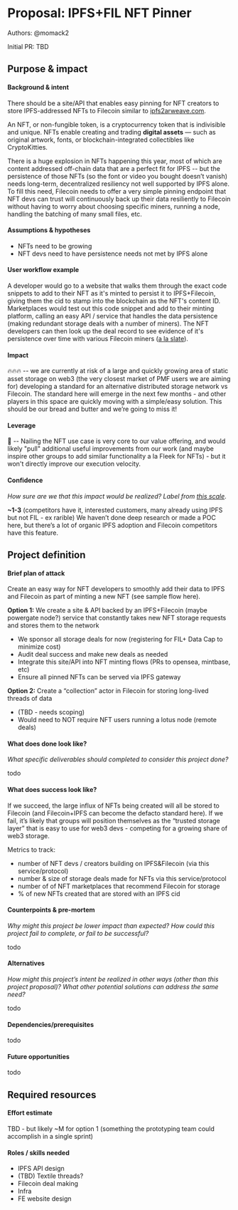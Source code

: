 # Proposal: IPFS+FIL NFT Pinner

Authors: @momack2

Initial PR: TBD <!-- Reference the PR first proposing this document. Oooh, self-reference! -->

<!--
This template is for a proposal/brief/pitch for a significant project to be undertaken by a Web3 Dev project team.
The goal of project proposals is to help us decide which work to take on, which things are more valuable than other things.
-->
<!--
A proposal should contain enough detail for others to understand how this project contributes to our team’s mission of product-market fit
for our unified stack of protocols, what is included in scope of the project, where to get started if a project team were to take this on,
and any other information relevant for prioritizing this project against others.
It does not need to describe the work in much detail. Most technical design and planning would take place after a proposal is adopted.
Good project scope aims for ~3-5 engineers for 1-3 months (though feel free to suggest larger-scoped projects anyway). 
Projects do not include regular day-to-day maintenance and improvement work, e.g. on testing, tooling, validation, code clarity, refactors for future capability, etc.
-->
<!--
For ease of discussion in PRs, consider breaking lines after every sentence or long phrase.
-->

## Purpose &amp; impact 
#### Background &amp; intent
There should be a site/API that enables easy pinning for NFT creators to store IPFS-addressed NFTs to Filecoin similar to [ipfs2arweave.com](http://ipfs2arweave.com). 

An NFT, or non-fungible token, is a cryptocurrency token that is indivisible and unique. NFTs enable creating and trading **digital assets** — such as original artwork, fonts, or blockchain-integrated collectibles like CryptoKitties.

There is a huge explosion in NFTs happening this year, most of which are content addressed off-chain data that are a perfect fit for IPFS -- but the persistence of those NFTs (so the font or video you bought doesn’t vanish) needs long-term, decentralized resiliency not well supported by IPFS alone. To fill this need, Filecoin needs to offer a very simple pinning endpoint that NFT devs can trust will continuously back up their data resiliently to Filecoin without having to worry about choosing specific miners, running a node, handling the batching of many small files, etc.

#### Assumptions &amp; hypotheses
- NFTs need to be growing
- NFT devs need to have persistence needs not met by IPFS alone

#### User workflow example
A developer would go to a website that walks them through the exact code snippets to add to their NFT as it's minted to persist it to IPFS+Filecoin, giving them the cid to stamp into the blockchain as the NFT's content ID. Marketplaces would test out this code snippet and add to their minting platform, calling an easy API / service that handles the data persistence (making redundant storage deals with a number of miners). The NFT developers can then look up the deal record to see evidence of it's persistence over time with various Filecoin miners ([a la slate](https://slate.host/_?scene=NAV_STORAGE_DEAL)).

#### Impact
🔥🔥🔥  -- we are currently at risk of a large and quickly growing area of static asset storage on web3 (the very closest market of PMF users we are aiming for) developing a standard for an alternative distributed storage network vs Filecoin. The standard here will emerge in the next few months - and other players in this space are quickly moving with a simple/easy solution. This should be our bread and butter and we’re going to miss it!

#### Leverage
🎯 -- Nailing the NFT use case is very core to our value offering, and would likely "pull" additional useful improvements from our work (and maybe inspire other groups to add similar functionality a la Fleek for NFTs) - but it won't directly improve our execution velocity.

#### Confidence
_How sure are we that this impact would be realized? Label from [this scale](https://medium.com/@nimay/inside-product-introduction-to-feature-priority-using-ice-impact-confidence-ease-and-gist-5180434e5b15)_.

**~1-3** (competitors have it, interested customers, many already using IPFS but not FIL - ex rarible)
We haven’t done deep research or made a POC here, but there’s a lot of organic IPFS adoption and Filecoin competitors have this feature.

## Project definition
#### Brief plan of attack

Create an easy way for NFT developers to smoothly add their data to IPFS and Filecoin as part of minting a new NFT (see sample flow here). 

**Option 1:** We create a site & API backed by an IPFS+Filecoin (maybe powergate node?) service that constantly takes new NFT storage requests and stores them to the network
- We sponsor all storage deals for now (registering for FIL+ Data Cap to minimize cost)
- Audit deal success and make new deals as needed
- Integrate this site/API into NFT minting flows (PRs to opensea, mintbase, etc)
- Ensure all pinned NFTs can be served via IPFS gateway

**Option 2:** Create a “collection” actor in Filecoin for storing long-lived threads of data
- (TBD - needs scoping)
- Would need to NOT require NFT users running a lotus node (remote deals)

#### What does done look like?
_What specific deliverables should completed to consider this project done?_

todo

####  What does success look like?

If we succeed, the large influx of NFTs being created will all be stored to Filecoin (and Filecoin+IPFS can become the defacto standard here). If we fail, it’s likely that groups will position themselves as the “trusted storage layer” that is easy to use for web3 devs - competing for a growing share of web3 storage.

Metrics to track:
- number of NFT devs / creators building on IPFS&Filecoin (via this service/protocol)
- number & size of storage deals made for NFTs via this service/protocol
- number of of NFT marketplaces that recommend Filecoin for storage
- % of new NFTs created that are stored with an IPFS cid

#### Counterpoints &amp; pre-mortem
_Why might this project be lower impact than expected? How could this project fail to complete, or fail to be successful?_

todo

#### Alternatives
_How might this project’s intent be realized in other ways (other than this project proposal)? What other potential solutions can address the same need?_

todo

#### Dependencies/prerequisites
<!--List any other projects that are dependencies/prerequisites for this project that is being pitched.-->
todo

#### Future opportunities
<!--What future projects/opportunities could this project enable?-->
todo

## Required resources

#### Effort estimate
<!--T-shirt size rating of the size of the project. If the project might require external collaborators/teams, please note in the roles/skills section below). 
For a team of 3-5 people with the appropriate skills:
- Small, 1-2 weeks
- Medium, 3-5 weeks
- Large, 6-10 weeks
- XLarge, >10 weeks
Describe any choices and uncertainty in this scope estimate. (E.g. Uncertainty in the scope until design work is complete, low uncertainty in execution thereafter.)
-->
TBD - but likely ~M for option 1 (something the prototyping team could accomplish in a single sprint)

#### Roles / skills needed
<!--Describe the knowledge/skill-sets and team that are needed for this project (e.g. PM, docs, protocol or library expertise, design expertise, etc.). If this project could be externalized to the community or a team outside PL's direct employment, please note that here.-->
- IPFS API design
- (TBD) Textile threads?
- Filecoin deal making
- Infra
- FE website design

